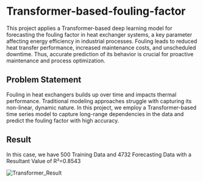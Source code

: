 # Transformer-based-fouling-factor
This project applies a Transformer-based deep learning model for forecasting the fouling factor in heat exchanger systems, a key parameter affecting energy efficiency in industrial processes. Fouling leads to reduced heat transfer performance, increased maintenance costs, and unscheduled downtime. Thus, accurate prediction of its behavior is crucial for proactive maintenance and process optimization.

## Problem Statement
Fouling in heat exchangers builds up over time and impacts thermal performance. Traditional modeling approaches struggle with capturing its non-linear, dynamic nature. In this project, we employ a Transformer-based time series model to capture long-range dependencies in the data and predict the fouling factor with high accuracy.


## Result
In this case, we have 500 Training Data and 4732 Forecasting Data with a Resultant Value of R²=0.8543

![Transformer_Result](https://github.com/user-attachments/assets/d0af9853-40ba-4827-ba15-47f2c7f07bcb)


